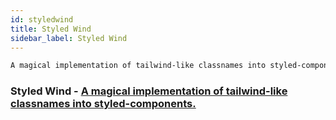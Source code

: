 ```yaml
---
id: styledwind
title: Styled Wind
sidebar_label: Styled Wind
---
```


```css
A magical implementation of tailwind-like classnames into styled-components.
```

### Styled Wind - [A magical implementation of tailwind-like classnames into styled-components.](https://styled-wind.netlify.app/#/)